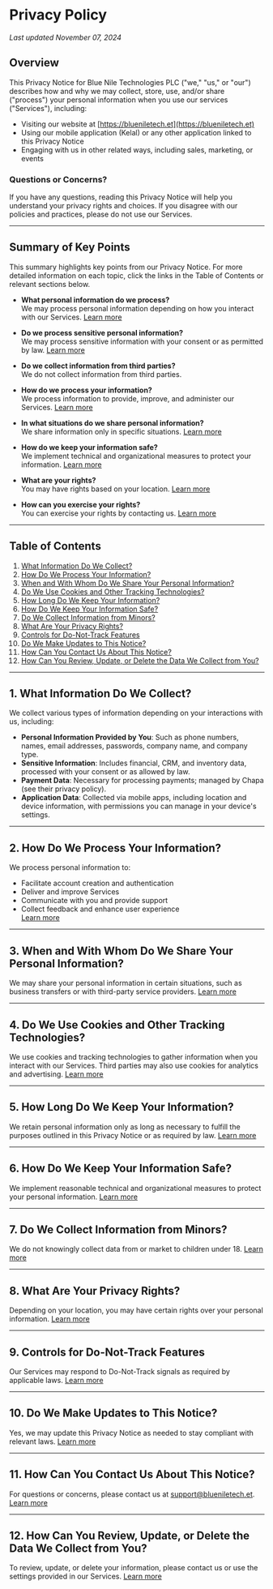 # Privacy Policy

_Last updated November 07, 2024_

## Overview

This Privacy Notice for Blue Nile Technologies PLC ("we," "us," or "our") describes how and why we may collect, store, use, and/or share ("process") your personal information when you use our services ("Services"), including:
- Visiting our website at [https://blueniletech.et](https://blueniletech.et)
- Using our mobile application (Kelal) or any other application linked to this Privacy Notice
- Engaging with us in other related ways, including sales, marketing, or events

### Questions or Concerns?
If you have any questions, reading this Privacy Notice will help you understand your privacy rights and choices. If you disagree with our policies and practices, please do not use our Services.

---

## Summary of Key Points
This summary highlights key points from our Privacy Notice. For more detailed information on each topic, click the links in the Table of Contents or relevant sections below.

- **What personal information do we process?**  
We may process personal information depending on how you interact with our Services. [Learn more](#1-what-information-do-we-collect)

- **Do we process sensitive personal information?**  
We may process sensitive information with your consent or as permitted by law. [Learn more](#1-what-information-do-we-collect)

- **Do we collect information from third parties?**  
We do not collect information from third parties.

- **How do we process your information?**  
We process information to provide, improve, and administer our Services. [Learn more](#2-how-do-we-process-your-information)

- **In what situations do we share personal information?**  
We share information only in specific situations. [Learn more](#3-when-and-with-whom-do-we-share-your-personal-information)

- **How do we keep your information safe?**  
We implement technical and organizational measures to protect your information. [Learn more](#6-how-do-we-keep-your-information-safe)

- **What are your rights?**  
You may have rights based on your location. [Learn more](#8-what-are-your-privacy-rights)

- **How can you exercise your rights?**  
You can exercise your rights by contacting us. [Learn more](#11-how-can-you-contact-us-about-this-notice)

---

## Table of Contents
1. [What Information Do We Collect?](#1-what-information-do-we-collect)
2. [How Do We Process Your Information?](#2-how-do-we-process-your-information)
3. [When and With Whom Do We Share Your Personal Information?](#3-when-and-with-whom-do-we-share-your-personal-information)
4. [Do We Use Cookies and Other Tracking Technologies?](#4-do-we-use-cookies-and-other-tracking-technologies)
5. [How Long Do We Keep Your Information?](#5-how-long-do-we-keep-your-information)
6. [How Do We Keep Your Information Safe?](#6-how-do-we-keep-your-information-safe)
7. [Do We Collect Information from Minors?](#7-do-we-collect-information-from-minors)
8. [What Are Your Privacy Rights?](#8-what-are-your-privacy-rights)
9. [Controls for Do-Not-Track Features](#9-controls-for-do-not-track-features)
10. [Do We Make Updates to This Notice?](#10-do-we-make-updates-to-this-notice)
11. [How Can You Contact Us About This Notice?](#11-how-can-you-contact-us-about-this-notice)
12. [How Can You Review, Update, or Delete the Data We Collect from You?](#12-how-can-you-review-update-or-delete-the-data-we-collect-from-you)

---

## 1. What Information Do We Collect?
We collect various types of information depending on your interactions with us, including:
- **Personal Information Provided by You**: Such as phone numbers, names, email addresses, passwords, company name, and company type.
- **Sensitive Information**: Includes financial, CRM, and inventory data, processed with your consent or as allowed by law.
- **Payment Data**: Necessary for processing payments; managed by Chapa (see their privacy policy).
- **Application Data**: Collected via mobile apps, including location and device information, with permissions you can manage in your device's settings.

---

## 2. How Do We Process Your Information?
We process personal information to:
- Facilitate account creation and authentication
- Deliver and improve Services
- Communicate with you and provide support
- Collect feedback and enhance user experience  
[Learn more](#2-how-do-we-process-your-information)

---

## 3. When and With Whom Do We Share Your Personal Information?
We may share your personal information in certain situations, such as business transfers or with third-party service providers.
[Learn more](#3-when-and-with-whom-do-we-share-your-personal-information)

---

## 4. Do We Use Cookies and Other Tracking Technologies?
We use cookies and tracking technologies to gather information when you interact with our Services. Third parties may also use cookies for analytics and advertising.
[Learn more](#4-do-we-use-cookies-and-other-tracking-technologies)

---

## 5. How Long Do We Keep Your Information?
We retain personal information only as long as necessary to fulfill the purposes outlined in this Privacy Notice or as required by law.
[Learn more](#5-how-long-do-we-keep-your-information)

---

## 6. How Do We Keep Your Information Safe?
We implement reasonable technical and organizational measures to protect your personal information.
[Learn more](#6-how-do-we-keep-your-information-safe)

---

## 7. Do We Collect Information from Minors?
We do not knowingly collect data from or market to children under 18. 
[Learn more](#7-do-we-collect-information-from-minors)

---

## 8. What Are Your Privacy Rights?
Depending on your location, you may have certain rights over your personal information.
[Learn more](#8-what-are-your-privacy-rights)

---

## 9. Controls for Do-Not-Track Features
Our Services may respond to Do-Not-Track signals as required by applicable laws.
[Learn more](#9-controls-for-do-not-track-features)

---

## 10. Do We Make Updates to This Notice?
Yes, we may update this Privacy Notice as needed to stay compliant with relevant laws.
[Learn more](#10-do-we-make-updates-to-this-notice)

---

## 11. How Can You Contact Us About This Notice?
For questions or concerns, please contact us at [support@blueniletech.et](mailto:support@blueniletech.et).
[Learn more](#11-how-can-you-contact-us-about-this-notice)

---

## 12. How Can You Review, Update, or Delete the Data We Collect from You?
To review, update, or delete your information, please contact us or use the settings provided in our Services.
[Learn more](#12-how-can-you-review-update-or-delete-the-data-we-collect-from-you)

